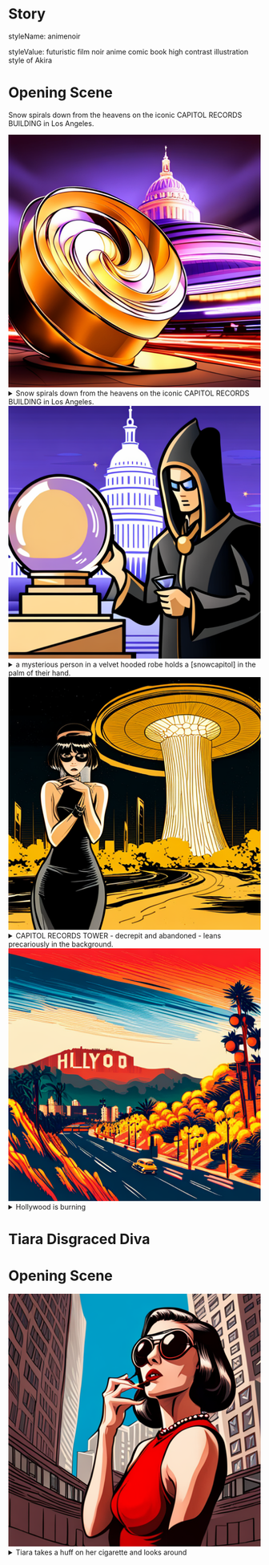 # Story



<style type="text/css" rel="stylesheet">
  .body {
    background-color: #000000;
  }
  .div {
    color: #FFFFFF;
  }
  .dialog {
    font-style: italic;
    color: #CCCCFF;
  }
  .caption {
    color: #FFFFAA;
    font-style: italic;
  }
  .lyrics {
    text-transform: uppercase;
    color: #ccFFCC;
  }
</style>


styleName: animenoir


styleValue: futuristic film noir anime comic book high contrast illustration style of Akira




# Opening Scene


Snow spirals down from the heavens on the iconic CAPITOL RECORDS BUILDING in Los Angeles.

<img src='./Opening Scene/1684278030821-0.png' alt='Gold interactive futuristic digital kiosk   Snow spirals down from the heavens on the iconic CAPITOL RECORDS BUILDING in Los Angeles.' />


<details details >
  <summary>Snow spirals down from the heavens on the iconic CAPITOL RECORDS BUILDING in Los Angeles.</summary>
  Gold interactive futuristic digital kiosk   Snow spirals down from the heavens on the iconic CAPITOL RECORDS BUILDING in Los Angeles.
</details>


<img src='./Opening Scene/1684278038818-0.png' alt='Gold interactive futuristic digital kiosk   a mysterious person in a velvet hooded robe holds a snowglobe of capitol records building in the palm of their hand.' />


<details details >
  <summary>a mysterious person in a velvet hooded robe holds a [snowcapitol] in the palm of their hand.</summary>
  Gold interactive futuristic digital kiosk   a mysterious person in a velvet hooded robe holds a snowglobe of capitol records building in the palm of their hand.
</details>


<img src='./Opening Scene/1684278043297-0.png' alt='Gold interactive futuristic digital kiosk   CAPITOL RECORDS TOWER - decrepit and abandoned - leans precariously in the background.' />


<details details >
  <summary>CAPITOL RECORDS TOWER - decrepit and abandoned - leans precariously in the background.</summary>
  Gold interactive futuristic digital kiosk   CAPITOL RECORDS TOWER - decrepit and abandoned - leans precariously in the background.
</details>


<img src='./Opening Scene/1684278047312-0.png' alt='   trees and neighborhoods of Hollywood Hills and Hollywood Sign are on fire.' />


<details details >
  <summary>Hollywood is burning</summary>
     trees and neighborhoods of Hollywood Hills and Hollywood Sign are on fire.
</details>




# Tiara Disgraced Diva




# Opening Scene


<img src='./Opening Scene/1684278051581-0.png' alt='In front of the building’s Art Deco rotunda and towering curved facade,   portrait of early 30s ethnically ambiguous woman in a red dress wearing Jackie Onassis sunglasses smoking a cigarette' />


<details details >
  <summary>Tiara takes a huff on her cigarette and looks around</summary>
  In front of the building’s Art Deco rotunda and towering curved facade,   portrait of early 30s ethnically ambiguous woman in a red dress wearing Jackie Onassis sunglasses smoking a cigarette
</details>


